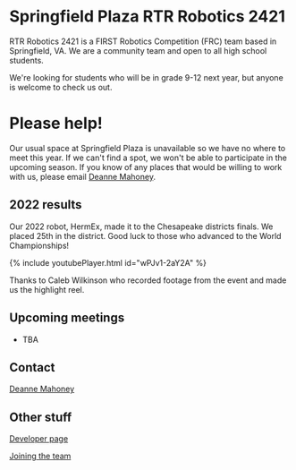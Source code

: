 # Springfield Plaza RTR Robotics 2421

RTR Robotics 2421 is a FIRST Robotics Competition (FRC) team based in Springfield, VA. We are a community team and open to all high school students. 

We're looking for students who will be in grade 9-12 next year, but anyone is welcome to check us out.

# Please help!

Our usual space at Springfield Plaza is unavailable so we have no where to meet this year. If we can't find a spot, we won't be able to participate in the upcoming season. If you know of any places that would be willing to work with us, please email [Deanne Mahoney](mailto:first2421@gmail.com). 

## 2022 results

Our 2022 robot, HermEx, made it to the Chesapeake districts finals. We placed 25th in the district. Good luck to those who advanced to the World Championships!

{% include youtubePlayer.html id="wPJv1-2aY2A" %}

Thanks to Caleb Wilkinson who recorded footage from the event and made us the highlight reel.

## Upcoming meetings
* TBA


## Contact

[Deanne Mahoney](mailto:first2421@gmail.com)

## Other stuff
[Developer page](/developers)

[Joining the team](/welcome)
